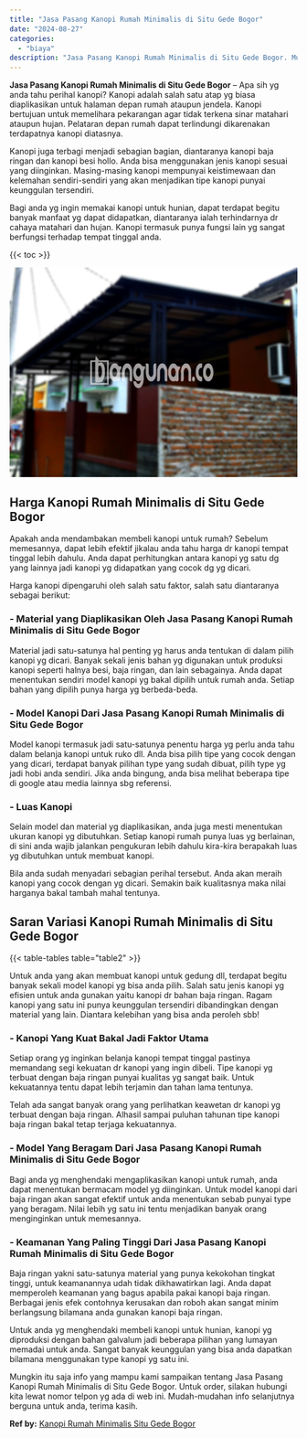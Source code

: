 ```yaml
---
title: "Jasa Pasang Kanopi Rumah Minimalis di Situ Gede Bogor"
date: "2024-08-27"
categories: 
  - "biaya"
description: "Jasa Pasang Kanopi Rumah Minimalis di Situ Gede Bogor. Mungkin itu saja info yang mampu kami sampaikan tentang Jasa Pasang Kanopi Rumah Minimalis di Situ Ged..."
---
```


**Jasa Pasang Kanopi Rumah Minimalis di Situ Gede Bogor** – Apa sih yg anda tahu perihal kanopi? Kanopi adalah salah satu atap yg biasa diaplikasikan untuk halaman depan rumah ataupun jendela. Kanopi bertujuan untuk memelihara pekarangan agar tidak terkena sinar matahari ataupun hujan. Pelataran depan rumah dapat terlindungi dikarenakan terdapatnya kanopi diatasnya.

Kanopi juga terbagi menjadi sebagian bagian, diantaranya kanopi baja ringan dan kanopi besi hollo. Anda bisa menggunakan jenis kanopi sesuai yang diinginkan. Masing-masing kanopi mempunyai keistimewaan dan kelemahan sendiri-sendiri yang akan menjadikan tipe kanopi punyai keunggulan tersendiri.

Bagi anda yg ingin memakai kanopi untuk hunian, dapat terdapat begitu banyak manfaat yg dapat didapatkan, diantaranya ialah terhindarnya dr cahaya matahari dan hujan. Kanopi termasuk punya fungsi lain yg sangat berfungsi terhadap tempat tinggal anda.

{{< toc >}}

![Jasa Pasang Kanopi Rumah Minimalis di Situ Gede Bogor](/images/harga-kanopi-minimalis-63.png)

## Harga Kanopi Rumah Minimalis di Situ Gede Bogor

Apakah anda mendambakan membeli kanopi untuk rumah? Sebelum memesannya, dapat lebih efektif jikalau anda tahu harga dr kanopi tempat tinggal lebih dahulu. Anda dapat perhitungkan antara kanopi yg satu dg yang lainnya jadi kanopi yg didapatkan yang cocok dg yg dicari.

Harga kanopi dipengaruhi oleh salah satu faktor, salah satu diantaranya sebagai berikut:

### \- Material yang Diaplikasikan Oleh Jasa Pasang Kanopi Rumah Minimalis di Situ Gede Bogor

Material jadi satu-satunya hal penting yg harus anda tentukan di dalam pilih kanopi yg dicari. Banyak sekali jenis bahan yg digunakan untuk produksi kanopi seperti halnya besi, baja ringan, dan lain sebagainya. Anda dapat menentukan sendiri model kanopi yg bakal dipilih untuk rumah anda. Setiap bahan yang dipilih punya harga yg berbeda-beda.

### \- Model Kanopi Dari Jasa Pasang Kanopi Rumah Minimalis di Situ Gede Bogor

Model kanopi termasuk jadi satu-satunya penentu harga yg perlu anda tahu dalam belanja kanopi untuk ruko dll. Anda bisa pilih tipe yang cocok dengan yang dicari, terdapat banyak pilihan type yang sudah dibuat, pilih type yg jadi hobi anda sendiri. Jika anda bingung, anda bisa melihat beberapa tipe di google atau media lainnya sbg referensi.

### \- Luas Kanopi

Selain model dan material yg diaplikasikan, anda juga mesti menentukan ukuran kanopi yg dibutuhkan. Setiap kanopi rumah punya luas yg berlainan, di sini anda wajib jalankan pengukuran lebih dahulu kira-kira berapakah luas yg dibutuhkan untuk membuat kanopi.

Bila anda sudah menyadari sebagian perihal tersebut. Anda akan meraih kanopi yang cocok dengan yg dicari. Semakin baik kualitasnya maka nilai harganya bakal tambah mahal tentunya.

## Saran Variasi Kanopi Rumah Minimalis di Situ Gede Bogor

{{< table-tables table="table2" >}}

Untuk anda yang akan membuat kanopi untuk gedung dll, terdapat begitu banyak sekali model kanopi yg bisa anda pilih. Salah satu jenis kanopi yg efisien untuk anda gunakan yaitu kanopi dr bahan baja ringan. Ragam kanopi yang satu ini punya keunggulan tersendiri dibandingkan dengan material yang lain. Diantara kelebihan yang bisa anda peroleh sbb!

### \- Kanopi Yang Kuat Bakal Jadi Faktor Utama

Setiap orang yg inginkan belanja kanopi tempat tinggal pastinya memandang segi kekuatan dr kanopi yang ingin dibeli. Tipe kanopi yg terbuat dengan baja ringan punyai kualitas yg sangat baik. Untuk kekuatannya tentu dapat lebih terjamin dan tahan lama tentunya.

Telah ada sangat banyak orang yang perlihatkan keawetan dr kanopi yg terbuat dengan baja ringan. Alhasil sampai puluhan tahunan tipe kanopi baja ringan bakal tetap terjaga kekuatannya.

### \- Model Yang Beragam Dari Jasa Pasang Kanopi Rumah Minimalis di Situ Gede Bogor

Bagi anda yg menghendaki mengaplikasikan kanopi untuk rumah, anda dapat menentukan bermacam model yg diinginkan. Untuk model kanopi dari baja ringan akan sangat efektif untuk anda menentukan sebab punyai type yang beragam. Nilai lebih yg satu ini tentu menjadikan banyak orang menginginkan untuk memesannya.

### \- Keamanan Yang Paling Tinggi Dari Jasa Pasang Kanopi Rumah Minimalis di Situ Gede Bogor

Baja ringan yakni satu-satunya material yang punya kekokohan tingkat tinggi, untuk keamanannya udah tidak dikhawatirkan lagi. Anda dapat memperoleh keamanan yang bagus apabila pakai kanopi baja ringan. Berbagai jenis efek contohnya kerusakan dan roboh akan sangat minim berlangsung bilamana anda gunakan kanopi baja ringan.

Untuk anda yg menghendaki membeli kanopi untuk hunian, kanopi yg diproduksi dengan bahan galvalum jadi beberapa pilihan yang lumayan memadai untuk anda. Sangat banyak keunggulan yang bisa anda dapatkan bilamana menggunakan type kanopi yg satu ini.

Mungkin itu saja info yang mampu kami sampaikan tentang Jasa Pasang Kanopi Rumah Minimalis di Situ Gede Bogor. Untuk order, silakan hubungi kita lewat nomor telpon yg ada di web ini. Mudah-mudahan info selanjutnya berguna untuk anda, terima kasih.

**Ref by:**  [Kanopi Rumah Minimalis Situ Gede Bogor](https://id.wikipedia.org/wiki/Kanopi)
